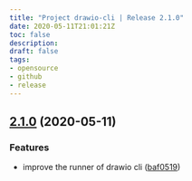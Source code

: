 ```yaml
---
title: "Project drawio-cli | Release 2.1.0"
date: 2020-05-11T21:01:21Z
toc: false
description: 
draft: false
tags:
- opensource
- github
- release
---
```

## [2.1.0](http://github.com/rlespinasse/drawio-cli/compare/2.0.0...2.1.0) (2020-05-11)


### Features

* improve the runner of drawio cli ([baf0519](http://github.com/rlespinasse/drawio-cli/commit/baf0519d59384a79525464c1d1118fe15da7e3a2))



